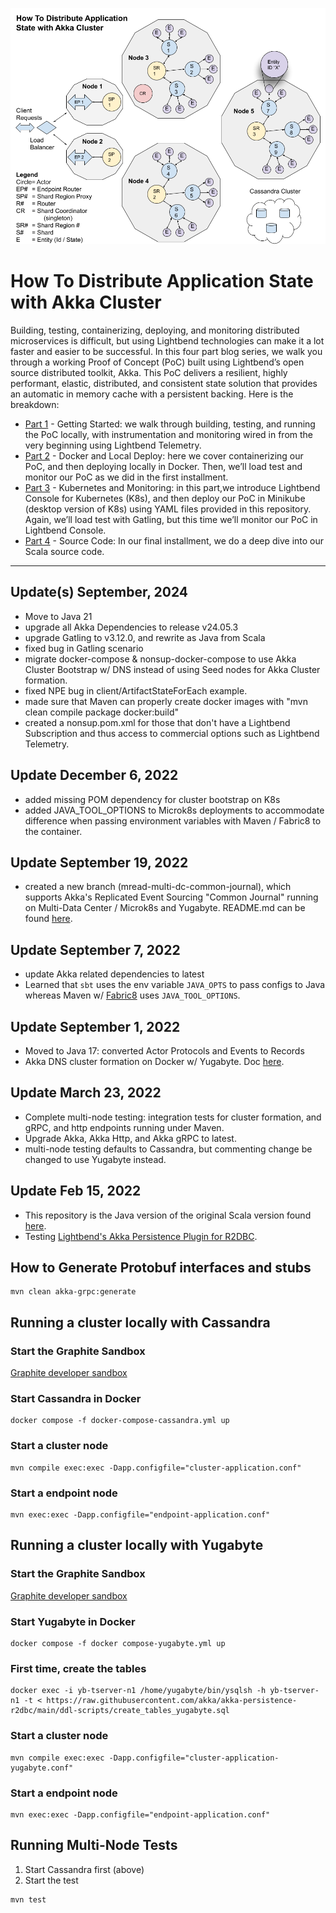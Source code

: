 ![Akka Cluster](Blog_Model.png)
# How To Distribute Application State with Akka Cluster

Building, testing, containerizing, deploying, and monitoring distributed microservices is difficult, but using Lightbend technologies can make it a lot faster and easier to be successful.
In this four part blog series, we walk you through a working Proof of Concept (PoC) built using Lightbend’s open source distributed toolkit, Akka. This PoC delivers a resilient, highly performant, elastic, distributed, and consistent state solution that provides an automatic in memory cache with a persistent backing. Here is the breakdown:
- [Part 1](https://www.lightbend.com/blog/how-to-distribute-application-state-with-akka-cluster-part-1-getting-started) - Getting Started: we walk through building, testing, and running the PoC locally, with instrumentation and monitoring wired in from the very beginning using Lightbend Telemetry. 
- [Part 2](https://www.lightbend.com/blog/how-to-distribute-application-state-with-akka-cluster-part-2-docker-and-local-deploy) - Docker and Local Deploy: here we cover containerizing our PoC, and then deploying locally in Docker. Then, we’ll load test and monitor our PoC as we did in the first installment.
- [Part 3](https://www.lightbend.com/blog/how-to-distribute-application-state-with-akka-cluster-part-3-kubernetes-monitoring) - Kubernetes and Monitoring: in this part,we introduce Lightbend Console for Kubernetes (K8s), and then deploy our PoC in Minikube (desktop version of K8s) using YAML files provided in this repository. Again, we’ll load test with Gatling, but this time we’ll monitor our PoC in Lightbend Console.
- [Part 4](https://www.lightbend.com/blog/how-to-distribute-application-state-with-akka-cluster-part-4-the-source-code) - Source Code: In our final installment, we do a deep dive into our Scala source code.
 	
----------------
## Update(s) September, 2024
- Move to Java 21
- upgrade all Akka Dependencies to release v24.05.3
- upgrade Gatling to v3.12.0, and rewrite as Java from Scala
- fixed bug in Gatling scenario
- migrate docker-compose & nonsup-docker-compose to use Akka Cluster Bootstrap w/ DNS instead of using Seed nodes for Akka Cluster formation.
- fixed NPE bug in client/ArtifactStateForEach example.
- made sure that Maven can properly create docker images with "mvn clean compile package docker:build"
- created a nonsup.pom.xml for those that don't have a Lightbend Subscription and thus access to commercial options such as Lightbend Telemetry.

## Update December 6, 2022
- added missing POM dependency for cluster bootstrap on K8s
- added JAVA_TOOL_OPTIONS to Microk8s deployments to accommodate difference when passing environment variables with Maven / Fabric8 to the container.

## Update September 19, 2022
- created a new branch (mread-multi-dc-common-journal), which supports Akka's Replicated Event Sourcing "Common Journal" running on Multi-Data Center / Microk8s and Yugabyte. README.md can be found [here](https://github.com/michael-read/akka-typed-distributed-state-blog-java/blob/mread-multi-dc-common-journal/microk8s-multi-dc/README.md).

## Update September 7, 2022
- update Akka related dependencies to latest
- Learned that `sbt` uses the env variable `JAVA_OPTS` to pass configs to Java whereas Maven w/ [Fabric8](https://github.com/fabric8io/docker-maven-plugin) uses `JAVA_TOOL_OPTIONS`.

## Update September 1, 2022
- Moved to Java 17: converted Actor Protocols and Events to Records
- Akka DNS cluster formation on Docker w/ Yugabyte. Doc [here](DOCKER_DNS_YUGABYTE.md).

## Update March 23, 2022
- Complete multi-node testing: integration tests for cluster formation, and gRPC, and http endpoints running under Maven.
- Upgrade Akka, Akka Http, and Akka gRPC to latest.
- multi-node testing defaults to Cassandra, but commenting change be changed to use Yugabyte instead.

## Update Feb 15, 2022
- This repository is the Java version of the original Scala version found [here](https://github.com/michael-read/akka-typed-distributed-state-blog).
- Testing [Lightbend's Akka Persistence Plugin for R2DBC](https://github.com/akka/akka-persistence-r2dbc).

## How to Generate Protobuf interfaces and stubs
```
mvn clean akka-grpc:generate
```

## Running a cluster locally with Cassandra

### Start the Graphite Sandbox
[Graphite developer sandbox](https://developer.lightbend.com/docs/telemetry/current/sandbox/graphite-sandbox.html)

### Start Cassandra in Docker
````
docker compose -f docker-compose-cassandra.yml up
````

### Start a cluster node
````
mvn compile exec:exec -Dapp.configfile="cluster-application.conf"
````

### Start a endpoint node
````
mvn exec:exec -Dapp.configfile="endpoint-application.conf"
````

## Running a cluster locally with Yugabyte

### Start the Graphite Sandbox
[Graphite developer sandbox](https://developer.lightbend.com/docs/telemetry/current/sandbox/graphite-sandbox.html)

### Start Yugabyte in Docker
````
docker compose -f docker compose-yugabyte.yml up
````

### First time, create the tables
````
docker exec -i yb-tserver-n1 /home/yugabyte/bin/ysqlsh -h yb-tserver-n1 -t < https://raw.githubusercontent.com/akka/akka-persistence-r2dbc/main/ddl-scripts/create_tables_yugabyte.sql
````

### Start a cluster node
````
mvn compile exec:exec -Dapp.configfile="cluster-application-yugabyte.conf"
````

### Start a endpoint node
````
mvn exec:exec -Dapp.configfile="endpoint-application.conf"
````

## Running Multi-Node Tests
1. Start Cassandra first (above)
2. Start the test
````
mvn test
 ````
